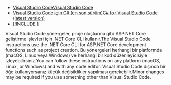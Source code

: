 * [<span data-ttu-id="85a7e-101">Visual Studio Code</span><span class="sxs-lookup"><span data-stu-id="85a7e-101">Visual Studio Code</span></span>](https://code.visualstudio.com/download)
* [<span data-ttu-id="85a7e-102">Visual Studio Code için C# (en son sürüm)</span><span class="sxs-lookup"><span data-stu-id="85a7e-102">C# for Visual Studio Code (latest version)</span></span>](https://marketplace.visualstudio.com/items?itemName=ms-dotnettools.csharp)
* [!INCLUDE [](~/includes/3.0-SDK.md)]

<span data-ttu-id="85a7e-103">Visual Studio Code yönergeler, proje oluşturma gibi ASP.NET Core geliştirme işlevleri için .NET Core CLI kullanır.</span><span class="sxs-lookup"><span data-stu-id="85a7e-103">The Visual Studio Code instructions use the .NET Core CLI for ASP.NET Core development functions such as project creation.</span></span> <span data-ttu-id="85a7e-104">Bu yönergeleri herhangi bir platformda (macOS, Linux veya Windows) ve herhangi bir kod düzenleyicisiyle izleyebilirsiniz.</span><span class="sxs-lookup"><span data-stu-id="85a7e-104">You can follow these instructions on any platform (macOS, Linux, or Windows) and with any code editor.</span></span> <span data-ttu-id="85a7e-105">Visual Studio Code dışında bir öğe kullanıyorsanız küçük değişiklikler yapılması gerekebilir.</span><span class="sxs-lookup"><span data-stu-id="85a7e-105">Minor changes may be required if you use something other than Visual Studio Code.</span></span>
